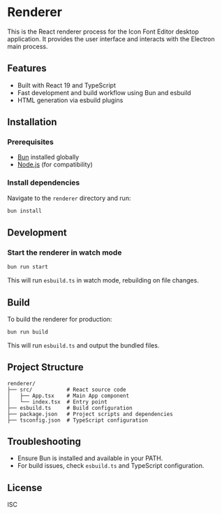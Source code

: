 # Renderer

This is the React renderer process for the Icon Font Editor desktop application. It provides the user interface and interacts with the Electron main process.

## Features
- Built with React 19 and TypeScript
- Fast development and build workflow using Bun and esbuild
- HTML generation via esbuild plugins

## Installation

### Prerequisites
- [Bun](https://bun.sh/) installed globally
- [Node.js](https://nodejs.org/) (for compatibility)

### Install dependencies
Navigate to the `renderer` directory and run:
```sh
bun install
```

## Development

### Start the renderer in watch mode
```sh
bun run start
```
This will run `esbuild.ts` in watch mode, rebuilding on file changes.

## Build

To build the renderer for production:
```sh
bun run build
```
This will run `esbuild.ts` and output the bundled files.

## Project Structure
```
renderer/
├── src/           # React source code
│   ├── App.tsx    # Main App component
│   └── index.tsx  # Entry point
├── esbuild.ts     # Build configuration
├── package.json   # Project scripts and dependencies
├── tsconfig.json  # TypeScript configuration
```

## Troubleshooting
- Ensure Bun is installed and available in your PATH.
- For build issues, check `esbuild.ts` and TypeScript configuration.

## License
ISC
